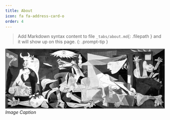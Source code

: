 ```yaml
---
title: About
icon: fa fa-address-card-o
order: 4
---
```


> Add Markdown syntax content to file `_tabs/about.md`{: .filepath } and it will show up on this page.
{: .prompt-tip }


![img-description](/assets/img/guernica.jpg)
_Image Caption_